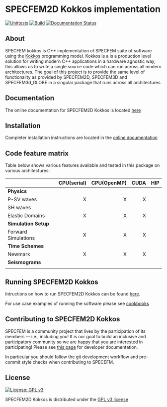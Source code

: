 # SPECFEM2D Kokkos implementation

[![Unittests](https://github.com/PrincetonUniversity/specfem2d_kokkos/actions/workflows/unittests.yml/badge.svg)](https://github.com/PrincetonUniversity/specfem2d_kokkos/actions/workflows/unittests.yml)
[![Build](https://github.com/PrincetonUniversity/specfem2d_kokkos/actions/workflows/compilation.yml/badge.svg)](https://github.com/PrincetonUniversity/specfem2d_kokkos/actions/workflows/compilation.yml)
[![Documentation Status](https://readthedocs.org/projects/specfem2d-kokkos/badge/?version=latest)](https://specfem2d-kokkos.readthedocs.io/en/latest/?badge=latest)

## About


SPECFEM kokkos is C++ implementation of SPECFEM suite of software using the [Kokkos](<https://kokkos.github.io/>) programming model. Kokkos is a is a production level solution for writing modern C++ applications in a hardware agnostic way, this allows us to write a single source code which can run across all modern architectures. The goal of this project is to provide the same level of functionality as provided by SPECFEM2D, SPECFEM3D and SPECFEM3d_GLOBE in a singular package that runs across all architectures.

## Documentation


The online documentation for SPECFEM2D Kokkos is located [here](https://specfem2d-kokkos.readthedocs.io/en/latest/index.html#)

## Installation


Completer installation instructions are located in the [online documentation](https://specfem2d-kokkos.readthedocs.io/en/latest/user_documentation/index.html)

## Code feature matrix


Table below shows various features available and tested in this package on various architectures:

|                     | CPU(serial) | CPU(OpenMP) | CUDA | HIP
----------------------|------------:|-----------:|------:|-----|
| **Physics**                                                  |
| P-SV waves          | X           | X           | X    |     |
| SH waves            |             |             |      |     |
| Elastic Domains     | X           | X           | X    |     |
| **Simulation Setup**                                         |
| Forward Simulations | X           | X           | X    |     |
| **Time Schemes**                                             |
| Newmark             | X           | X           | X    |     |
| **Seismograms**                                              |
|                     |             |             |      |     |

## Running SPECFEM2D Kokkos

Intructions on how to run SPECFEM2D Kokkos can be found [here](https://specfem2d-kokkos.readthedocs.io/en/latest/user_documentation/index.html).

For use case examples of running the software please see [cookbooks](https://specfem2d-kokkos.readthedocs.io/en/latest/cookbooks/index.html)

## Contributing to SPECFEM2D Kokkos


SPECFEM is a community project that lives by the participation of its members — i.e., including you! It is our goal to build an inclusive and participatory community so we are happy that you are interested in participating! Please see [this page](https://specfem2d-kokkos.readthedocs.io/en/latest/developer_documentation/index.html) for developer documentation.

In particular you should follow the git development workflow and pre-commit style checks when contributing to SPECEFM.

## License


[![License: GPL v3](https://img.shields.io/badge/License-GPLv3-blue.svg)](LICENSE)

SPECFEM2D Kokkos is distributed under the [GPL v3 license](LICENSE)
